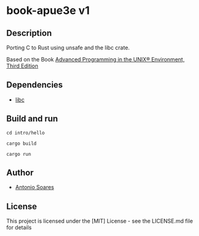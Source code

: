 # book-apue3e v1

## Description

Porting C to Rust using unsafe and the libc crate.

Based on the Book [Advanced Programming in the UNIX® Environment, Third Edition](http://www.apuebook.com/apue3e.html)

## Dependencies

* [libc](https://github.com/rust-lang/libc)


## Build and run

```
cd intro/hello

cargo build

cargo run
```
## Author

* [Antonio Soares](https://github.com/ccie18473)

## License

This project is licensed under the [MIT] License - see the LICENSE.md file for details
